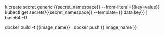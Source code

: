k create secret generic {{secret_namespace}} --from-literal={{key=value}}
kubectl get secrets/{{secret_namespace}} --template={{.data.key}} | base64 -D

docker build -t {{image_name}} .
docker push {{ image_name }}